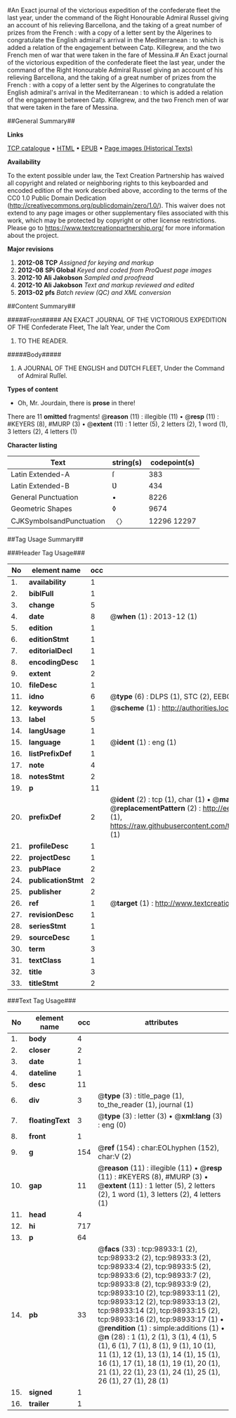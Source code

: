 #An Exact journal of the victorious expedition of the confederate fleet the last year, under the command of the Right Honourable Admiral Russel giving an account of his relieving Barcellona, and the taking of a great number of prizes from the French : with a copy of a letter sent by the Algerines to congratulate the English admiral's arrival in the Mediterranean : to which is added a relation of the engagement between Catp. Killegrew, and the two French men of war that were taken in the fare of Messina.#
An Exact journal of the victorious expedition of the confederate fleet the last year, under the command of the Right Honourable Admiral Russel giving an account of his relieving Barcellona, and the taking of a great number of prizes from the French : with a copy of a letter sent by the Algerines to congratulate the English admiral's arrival in the Mediterranean : to which is added a relation of the engagement between Catp. Killegrew, and the two French men of war that were taken in the fare of Messina.

##General Summary##

**Links**

[TCP catalogue](http://www.ota.ox.ac.uk/tcp/)  • 
[HTML](http://tei.it.ox.ac.uk/tcp/Texts-HTML/free/A38/A38925.html)  • 
[EPUB](http://tei.it.ox.ac.uk/tcp/Texts-EPUB/free/A38/A38925.epub) • 
[Page images (Historical Texts)](https://historicaltexts.jisc.ac.uk/eebo-13301800e)

**Availability**

To the extent possible under law, the Text Creation Partnership has waived all copyright and related or neighboring rights to this keyboarded and encoded edition of the work described above, according to the terms of the CC0 1.0 Public Domain Dedication (http://creativecommons.org/publicdomain/zero/1.0/). This waiver does not extend to any page images or other supplementary files associated with this work, which may be protected by copyright or other license restrictions. Please go to https://www.textcreationpartnership.org/ for more information about the project.

**Major revisions**

1. __2012-08__ __TCP__ *Assigned for keying and markup*
1. __2012-08__ __SPi Global__ *Keyed and coded from ProQuest page images*
1. __2012-10__ __Ali Jakobson__ *Sampled and proofread*
1. __2012-10__ __Ali Jakobson__ *Text and markup reviewed and edited*
1. __2013-02__ __pfs__ *Batch review (QC) and XML conversion*

##Content Summary##

#####Front#####
AN EXACT JOURNAL OF THE VICTORIOUS EXPEDITION OF THE Confederate Fleet, The laſt Year, under the Com
1. TO THE READER.

#####Body#####

1. A JOURNAL OF THE ENGLISH and DƲTCH FLEET, Under the Command of Admiral Ruſſel.

**Types of content**

  * Oh, Mr. Jourdain, there is **prose** in there!

There are 11 **omitted** fragments! 
 @__reason__ (11) : illegible (11)  •  @__resp__ (11) : #KEYERS (8), #MURP (3)  •  @__extent__ (11) : 1 letter (5), 2 letters (2), 1 word (1), 3 letters (2), 4 letters (1)

**Character listing**


|Text|string(s)|codepoint(s)|
|---|---|---|
|Latin Extended-A|ſ|383|
|Latin Extended-B|Ʋ|434|
|General Punctuation|•|8226|
|Geometric Shapes|◊|9674|
|CJKSymbolsandPunctuation|〈〉|12296 12297|

##Tag Usage Summary##

###Header Tag Usage###

|No|element name|occ|attributes|
|---|---|---|---|
|1.|__availability__|1||
|2.|__biblFull__|1||
|3.|__change__|5||
|4.|__date__|8| @__when__ (1) : 2013-12 (1)|
|5.|__edition__|1||
|6.|__editionStmt__|1||
|7.|__editorialDecl__|1||
|8.|__encodingDesc__|1||
|9.|__extent__|2||
|10.|__fileDesc__|1||
|11.|__idno__|6| @__type__ (6) : DLPS (1), STC (2), EEBO-CITATION (1), OCLC (1), VID (1)|
|12.|__keywords__|1| @__scheme__ (1) : http://authorities.loc.gov/ (1)|
|13.|__label__|5||
|14.|__langUsage__|1||
|15.|__language__|1| @__ident__ (1) : eng (1)|
|16.|__listPrefixDef__|1||
|17.|__note__|4||
|18.|__notesStmt__|2||
|19.|__p__|11||
|20.|__prefixDef__|2| @__ident__ (2) : tcp (1), char (1)  •  @__matchPattern__ (2) : ([0-9\-]+):([0-9IVX]+) (1), (.+) (1)  •  @__replacementPattern__ (2) : http://eebo.chadwyck.com/downloadtiff?vid=$1&page=$2 (1), https://raw.githubusercontent.com/textcreationpartnership/Texts/master/tcpchars.xml#$1 (1)|
|21.|__profileDesc__|1||
|22.|__projectDesc__|1||
|23.|__pubPlace__|2||
|24.|__publicationStmt__|2||
|25.|__publisher__|2||
|26.|__ref__|1| @__target__ (1) : http://www.textcreationpartnership.org/docs/. (1)|
|27.|__revisionDesc__|1||
|28.|__seriesStmt__|1||
|29.|__sourceDesc__|1||
|30.|__term__|3||
|31.|__textClass__|1||
|32.|__title__|3||
|33.|__titleStmt__|2||


###Text Tag Usage###

|No|element name|occ|attributes|
|---|---|---|---|
|1.|__body__|4||
|2.|__closer__|2||
|3.|__date__|1||
|4.|__dateline__|1||
|5.|__desc__|11||
|6.|__div__|3| @__type__ (3) : title_page (1), to_the_reader (1), journal (1)|
|7.|__floatingText__|3| @__type__ (3) : letter (3)  •  @__xml:lang__ (3) : eng (0)|
|8.|__front__|1||
|9.|__g__|154| @__ref__ (154) : char:EOLhyphen (152), char:V (2)|
|10.|__gap__|11| @__reason__ (11) : illegible (11)  •  @__resp__ (11) : #KEYERS (8), #MURP (3)  •  @__extent__ (11) : 1 letter (5), 2 letters (2), 1 word (1), 3 letters (2), 4 letters (1)|
|11.|__head__|4||
|12.|__hi__|717||
|13.|__p__|64||
|14.|__pb__|33| @__facs__ (33) : tcp:98933:1 (2), tcp:98933:2 (2), tcp:98933:3 (2), tcp:98933:4 (2), tcp:98933:5 (2), tcp:98933:6 (2), tcp:98933:7 (2), tcp:98933:8 (2), tcp:98933:9 (2), tcp:98933:10 (2), tcp:98933:11 (2), tcp:98933:12 (2), tcp:98933:13 (2), tcp:98933:14 (2), tcp:98933:15 (2), tcp:98933:16 (2), tcp:98933:17 (1)  •  @__rendition__ (1) : simple:additions (1)  •  @__n__ (28) : 1 (1), 2 (1), 3 (1), 4 (1), 5 (1), 6 (1), 7 (1), 8 (1), 9 (1), 10 (1), 11 (1), 12 (1), 13 (1), 14 (1), 15 (1), 16 (1), 17 (1), 18 (1), 19 (1), 20 (1), 21 (1), 22 (1), 23 (1), 24 (1), 25 (1), 26 (1), 27 (1), 28 (1)|
|15.|__signed__|1||
|16.|__trailer__|1||
